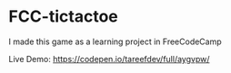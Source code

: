 # FCC-tictactoe
I made this game as a learning project in FreeCodeCamp 

Live Demo:
https://codepen.io/tareefdev/full/aygvpw/

